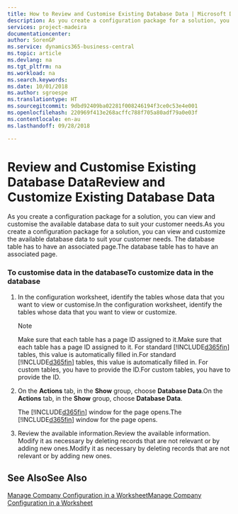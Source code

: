 ```yaml
---
title: How to Review and Customise Existing Database Data | Microsoft Docs
description: As you create a configuration package for a solution, you can view and customise the available database data to suit your customer needs. The database table has to have an associated page.
services: project-madeira
documentationcenter: 
author: SorenGP
ms.service: dynamics365-business-central
ms.topic: article
ms.devlang: na
ms.tgt_pltfrm: na
ms.workload: na
ms.search.keywords: 
ms.date: 10/01/2018
ms.author: sgroespe
ms.translationtype: HT
ms.sourcegitcommit: 9dbd92409ba02281f008246194f3ce0c53e4e001
ms.openlocfilehash: 220969f413e268acffc788f705a80adf79a0e03f
ms.contentlocale: en-au
ms.lasthandoff: 09/28/2018

---
```

# <a name="review-and-customize-existing-database-data"></a><span data-ttu-id="5e754-104">Review and Customise Existing Database Data</span><span class="sxs-lookup"><span data-stu-id="5e754-104">Review and Customize Existing Database Data</span></span>
<span data-ttu-id="5e754-105">As you create a configuration package for a solution, you can view and customise the available database data to suit your customer needs.</span><span class="sxs-lookup"><span data-stu-id="5e754-105">As you create a configuration package for a solution, you can view and customize the available database data to suit your customer needs.</span></span> <span data-ttu-id="5e754-106">The database table has to have an associated page.</span><span class="sxs-lookup"><span data-stu-id="5e754-106">The database table has to have an associated page.</span></span>  

### <a name="to-customize-data-in-the-database"></a><span data-ttu-id="5e754-107">To customise data in the database</span><span class="sxs-lookup"><span data-stu-id="5e754-107">To customize data in the database</span></span>  

1.  <span data-ttu-id="5e754-108">In the configuration worksheet, identify the tables whose data that you want to view or customise.</span><span class="sxs-lookup"><span data-stu-id="5e754-108">In the configuration worksheet, identify the tables whose data that you want to view or customize.</span></span>  

    > [!NOTE]  
    >  <span data-ttu-id="5e754-109">Make sure that each table has a page ID assigned to it.</span><span class="sxs-lookup"><span data-stu-id="5e754-109">Make sure that each table has a page ID assigned to it.</span></span> <span data-ttu-id="5e754-110">For standard [!INCLUDE[d365fin](includes/d365fin_md.md)] tables, this value is automatically filled in.</span><span class="sxs-lookup"><span data-stu-id="5e754-110">For standard [!INCLUDE[d365fin](includes/d365fin_md.md)] tables, this value is automatically filled in.</span></span> <span data-ttu-id="5e754-111">For custom tables, you have to provide the ID.</span><span class="sxs-lookup"><span data-stu-id="5e754-111">For custom tables, you have to provide the ID.</span></span>  

2.  <span data-ttu-id="5e754-112">On the **Actions** tab, in the **Show** group, choose **Database Data**.</span><span class="sxs-lookup"><span data-stu-id="5e754-112">On the **Actions** tab, in the **Show** group, choose **Database Data**.</span></span>  

     <span data-ttu-id="5e754-113">The [!INCLUDE[d365fin](includes/d365fin_md.md)] window for the page opens.</span><span class="sxs-lookup"><span data-stu-id="5e754-113">The [!INCLUDE[d365fin](includes/d365fin_md.md)] window for the page opens.</span></span>  

3.  <span data-ttu-id="5e754-114">Review the available information.</span><span class="sxs-lookup"><span data-stu-id="5e754-114">Review the available information.</span></span> <span data-ttu-id="5e754-115">Modify it as necessary by deleting records that are not relevant or by adding new ones.</span><span class="sxs-lookup"><span data-stu-id="5e754-115">Modify it as necessary by deleting records that are not relevant or by adding new ones.</span></span>  

## <a name="see-also"></a><span data-ttu-id="5e754-116">See Also</span><span class="sxs-lookup"><span data-stu-id="5e754-116">See Also</span></span>  
 [<span data-ttu-id="5e754-117">Manage Company Configuration in a Worksheet</span><span class="sxs-lookup"><span data-stu-id="5e754-117">Manage Company Configuration in a Worksheet</span></span>](admin-how-to-manage-company-configuration-in-a-worksheet.md)


